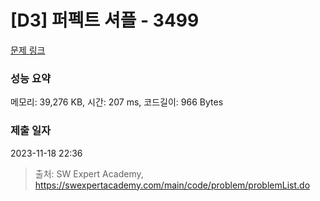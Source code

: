 # [D3] 퍼펙트 셔플 - 3499 

[문제 링크](https://swexpertacademy.com/main/code/problem/problemDetail.do?contestProbId=AWGsRbk6AQIDFAVW) 

### 성능 요약

메모리: 39,276 KB, 시간: 207 ms, 코드길이: 966 Bytes

### 제출 일자

2023-11-18 22:36



> 출처: SW Expert Academy, https://swexpertacademy.com/main/code/problem/problemList.do